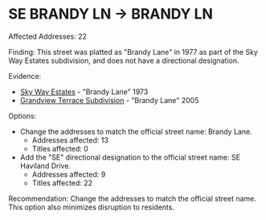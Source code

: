 # SE BRANDY LN -> BRANDY LN

Affected Addresses: 22

Finding: This street was platted as "Brandy Lane" in 1977 as part of the Sky Way Estates subdivision, and does not have a directional designation.

Evidence:

- [Sky Way Estates](https://www.grantspassoregon.gov/DocumentCenter/View/31874/SKY-WAY-ESTATES-SUBDIVISION?bidId=) - "Brandy Lane" 1973
- [Grandview Terrace Subdivision](https://www.grantspassoregon.gov/DocumentCenter/View/31494/GRANDVIEW-TERRACE-SUBDIVISION?bidId=) - "Brandy Lane" 2005

Options:

- Change the addresses to match the official street name: Brandy Lane.
  - Addresses affected: 13
  - Titles affected: 0
- Add the "SE" directional designation to the official street name: SE Haviland Drive.
  - Addresses affected: 9
  - Titles affected: 22

Recommendation: Change the addresses to match the official street name. This option also minimizes disruption to residents.
